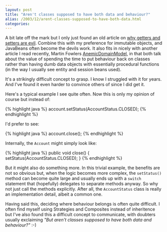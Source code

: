 ```yaml
---
layout: post
title: "Aren't classes supposed to have both data and behaviour?"
alias: /2003/12/arent-classes-supposed-to-have-both-data.html
categories:
---
```

A bit late off the mark but I only just found an old article on [why getters and setters are evil](http://www.javaworld.com/javaworld/jw-09-2003/jw-0905-toolbox.html?). Combine this with my preference for immutable objects, and JavaBeans often become the devils work. It also fits in nicely with another article I read recently, Martin Fowlers [AnemicDomainModel](http://www.martinfowler.com/bliki/AnemicDomainModel.html), in that both talk about the value of spending the time to put behaviour back on classes rather than having dumb data objects with essentially procedural functions (in the way I usually see entity and session beans used).

It's a strikingly difficult concept to grasp. I know I struggled with it for years. And I've found it even harder to convince others of since I did get it.

Here's a typical example I see quite often. Now this is only my opinion of course but instead of:

{% highlight java %}
account.setStatus(AccountStatus.CLOSED);
{% endhighlight %}

I'd prefer to see:

{% highlight java %}
account.close();
{% endhighlight %}

Internally, the `Account` might simply look like:

{% highlight java %}
public void close() {
    setStatus(AccountStatus.CLOSED);
}
{% endhighlight %}

But it might also do something more. In this trivial example, the benefits are not so obvious but, when the logic becomes more complex, the `setStatus()` method can become quite large and usually ends up with a `switch` statement that (hopefully) delegates to separate methods anyway. So why not just call the methods explicitly. After all, the `AccountStatus` class is really an implementation detail, albeit a common one.

Having said this, deciding where behaviour belongs is often quite difficult. I often find myself using Strategies and Composites instead of inheritence but I've also found this a difficult concept to communicate, with doubters usually exclaiming _"But aren't classes supposed to have both data and behaviour?"_ :-)
